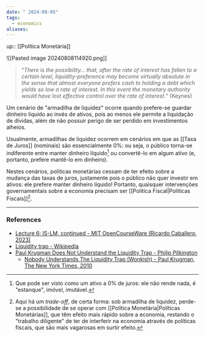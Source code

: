 ```yaml
---
date: " 2024-08-05"
tags:
  - economics
aliases:
---
```


up:: [[Política Monetária]]

![[Pasted image 20240808114920.png]]

> "*There is the possibility… that, after the rate of interest has fallen to a certain level, liquidity-preference may become virtually absolute in the sense that almost everyone prefers cash to holding a debt which yields so low a rate of interest. In this event the monetary authority would have lost effective control over the rate of interest.*" (Keynes)

Um cenário de "armadilha de liquidez" ocorre quando prefere-se guardar dinheiro líquido ao invés de ativos, pois ao menos ele permite a liquidação de dívidas, além de não possuir perigo de ser perdido em investimentos alheios.

Usualmente, armadilhas de liquidez ocorrem em cenários em que as [[Taxa de Juros]] (nominais) são essencialmente $0\%$: ou seja, o público torna-se indiferente entre manter dinheiro líquido[^1] ou convertê-lo em algum ativo (e, portanto, prefere mantê-lo em dinheiro).

Nestes cenários, políticas monetárias cessam de ter efeito sobre a mudança das taxas de juros, justamente pois o público não quer investir em ativos: ele prefere manter dinheiro líquido! Portanto, quaisquer intervenções governamentais sobre a economia precisam ser [[Política Fiscal|Políticas Fiscais]][^2].

---
### References
- [Lecture 6: IS-LM, continued - MIT OpenCourseWare (Ricardo Caballero, 2023)](https://www.youtube.com/watch?v=gYgARXwnZTk&list=PLUl4u3cNGP62EXoZ4B3_Ob7lRRwpGQxkb&index=8)
- [Liquidity trap - Wikipedia](https://en.wikipedia.org/wiki/Liquidity_trap)
- [Paul Krugman Does Not Understand the Liquidity Trap - Philip Pilkington](https://www.nakedcapitalism.com/2014/07/philip-pilkington-paul-krugman-understand-liquidity-trap.html)
	- [Nobody Understands The Liquidity Trap (Wonkish) - Paul Krugman, The New York Times, 2010](https://archive.nytimes.com/krugman.blogs.nytimes.com/2010/07/14/nobody-understands-the-liquidity-trap-wonkish/)

[^1]: Que pode ser visto como um ativo a $0\%$ de juros: ele não rende nada, é "estanque", imóvel, imutável.
[^2]: Aqui há um *trade-off*, de certa forma: sob armadilha de liquidez, perde-se a possibilidade de se operar com [[Política Monetária|Políticas Monetárias]], que têm efeito mais rápido sobre a economia, restando o "trabalho diligente" de ter de interferir na economia através de políticas fiscais, que são mais vagarosas em surtir efeito.